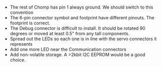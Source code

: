 * The rest of Chomp has pin 1 always ground. We should switch to this convention
* The 6-pin connector symbol and footprint have different pinouts. The footprint
    is correct.
* The Debug connector is difficult to install. It should be rotated 90 degrees
    or moved at least 0.5" from any tall components.
* Spread out the LEDs so each one is in line with the servo connectors it
    represents
* Add one more LED near the Communication connectors
* Add non-volatile storage. A >2kbit I2C EEPROM would be a good choice.
